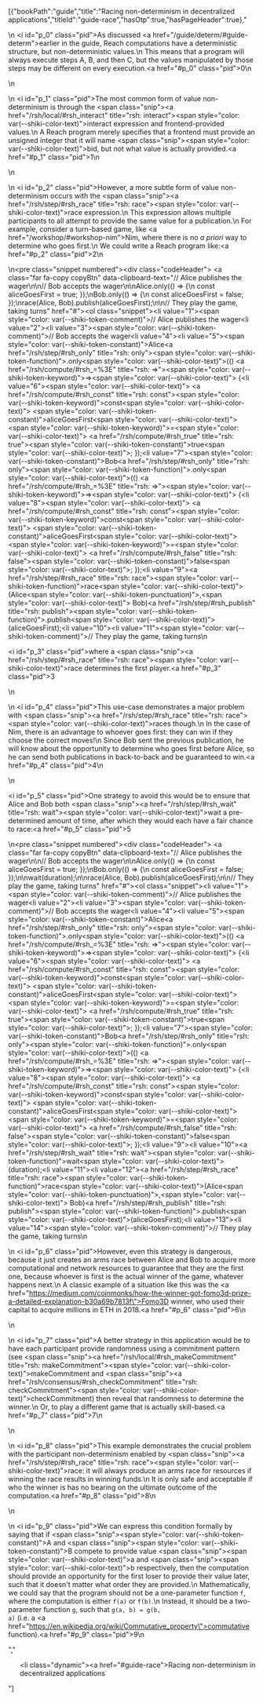 [{"bookPath":"guide","title":"Racing non-determinism in decentralized applications","titleId":"guide-race","hasOtp":true,"hasPageHeader":true},"<p>\n  <i id=\"p_0\" class=\"pid\"></i>As discussed <a href=\"/guide/determ/#guide-determ\">earlier in the guide</a>, Reach computations have a deterministic structure, but non-deterministic values.\n  This means that a program will always execute steps A, B, and then C, but the values manipulated by those steps may be different on every execution.<a href=\"#p_0\" class=\"pid\">0</a>\n</p>\n<p>\n  <i id=\"p_1\" class=\"pid\"></i>The most common form of value non-determinism is through the <span class=\"snip\"><a href=\"/rsh/local/#rsh_interact\" title=\"rsh: interact\"><span style=\"color: var(--shiki-color-text)\">interact</span></a></span> expression and frontend-provided values.\n  A Reach program merely specifies that a frontend must provide an unsigned integer that it will name <span class=\"snip\"><span style=\"color: var(--shiki-color-text)\">bid</span></span>, but not what value is actually provided.<a href=\"#p_1\" class=\"pid\">1</a>\n</p>\n<p>\n  <i id=\"p_2\" class=\"pid\"></i>However, a more subtle form of value non-determinism occurs with the <span class=\"snip\"><a href=\"/rsh/step/#rsh_race\" title=\"rsh: race\"><span style=\"color: var(--shiki-color-text)\">race</span></a></span> expression.\n  This expression allows multiple participants to all attempt to provide the same value for a publication.\n  For example, consider a turn-based game, like <a href=\"/workshop/#workshop-nim\">Nim</a>, where there is no <em>a priori</em> way to determine who goes first.\n  We could write a Reach program like:<a href=\"#p_2\" class=\"pid\">2</a>\n</p>\n<pre class=\"snippet numbered\"><div class=\"codeHeader\">&nbsp;<a class=\"far fa-copy copyBtn\" data-clipboard-text=\"// Alice publishes the wager\n\n// Bob accepts the wager\n\nAlice.only(() => {\n const aliceGoesFirst = true; });\nBob.only(() => {\n const aliceGoesFirst = false; });\nrace(Alice, Bob).publish(aliceGoesFirst);\n\n// They play the game, taking turns\" href=\"#\"></a></div><ol class=\"snippet\"><li value=\"1\"><span style=\"color: var(--shiki-token-comment)\">// Alice publishes the wager</span></li><li value=\"2\"></li><li value=\"3\"><span style=\"color: var(--shiki-token-comment)\">// Bob accepts the wager</span></li><li value=\"4\"></li><li value=\"5\"><span style=\"color: var(--shiki-token-constant)\">Alice</span><a href=\"/rsh/step/#rsh_only\" title=\"rsh: only\"><span style=\"color: var(--shiki-token-function)\">.only</span></a><span style=\"color: var(--shiki-color-text)\">(() </span><a href=\"/rsh/compute/#rsh_=%3E\" title=\"rsh: =>\"><span style=\"color: var(--shiki-token-keyword)\">=&gt;</span></a><span style=\"color: var(--shiki-color-text)\"> {</span></li><li value=\"6\"><span style=\"color: var(--shiki-color-text)\"> </span><a href=\"/rsh/compute/#rsh_const\" title=\"rsh: const\"><span style=\"color: var(--shiki-token-keyword)\">const</span></a><span style=\"color: var(--shiki-color-text)\"> </span><span style=\"color: var(--shiki-token-constant)\">aliceGoesFirst</span><span style=\"color: var(--shiki-color-text)\"> </span><span style=\"color: var(--shiki-token-keyword)\">=</span><span style=\"color: var(--shiki-color-text)\"> </span><a href=\"/rsh/compute/#rsh_true\" title=\"rsh: true\"><span style=\"color: var(--shiki-token-constant)\">true</span></a><span style=\"color: var(--shiki-color-text)\">; });</span></li><li value=\"7\"><span style=\"color: var(--shiki-token-constant)\">Bob</span><a href=\"/rsh/step/#rsh_only\" title=\"rsh: only\"><span style=\"color: var(--shiki-token-function)\">.only</span></a><span style=\"color: var(--shiki-color-text)\">(() </span><a href=\"/rsh/compute/#rsh_=%3E\" title=\"rsh: =>\"><span style=\"color: var(--shiki-token-keyword)\">=&gt;</span></a><span style=\"color: var(--shiki-color-text)\"> {</span></li><li value=\"8\"><span style=\"color: var(--shiki-color-text)\"> </span><a href=\"/rsh/compute/#rsh_const\" title=\"rsh: const\"><span style=\"color: var(--shiki-token-keyword)\">const</span></a><span style=\"color: var(--shiki-color-text)\"> </span><span style=\"color: var(--shiki-token-constant)\">aliceGoesFirst</span><span style=\"color: var(--shiki-color-text)\"> </span><span style=\"color: var(--shiki-token-keyword)\">=</span><span style=\"color: var(--shiki-color-text)\"> </span><a href=\"/rsh/compute/#rsh_false\" title=\"rsh: false\"><span style=\"color: var(--shiki-token-constant)\">false</span></a><span style=\"color: var(--shiki-color-text)\">; });</span></li><li value=\"9\"><a href=\"/rsh/step/#rsh_race\" title=\"rsh: race\"><span style=\"color: var(--shiki-token-function)\">race</span></a><span style=\"color: var(--shiki-color-text)\">(Alice</span><span style=\"color: var(--shiki-token-punctuation)\">,</span><span style=\"color: var(--shiki-color-text)\"> Bob)</span><a href=\"/rsh/step/#rsh_publish\" title=\"rsh: publish\"><span style=\"color: var(--shiki-token-function)\">.publish</span></a><span style=\"color: var(--shiki-color-text)\">(aliceGoesFirst);</span></li><li value=\"10\"></li><li value=\"11\"><span style=\"color: var(--shiki-token-comment)\">// They play the game, taking turns</span></li></ol></pre>\n<p><i id=\"p_3\" class=\"pid\"></i>where a <span class=\"snip\"><a href=\"/rsh/step/#rsh_race\" title=\"rsh: race\"><span style=\"color: var(--shiki-color-text)\">race</span></a></span> determines the first player.<a href=\"#p_3\" class=\"pid\">3</a></p>\n<p>\n  <i id=\"p_4\" class=\"pid\"></i>This use-case demonstrates a major problem with <span class=\"snip\"><a href=\"/rsh/step/#rsh_race\" title=\"rsh: race\"><span style=\"color: var(--shiki-color-text)\">race</span></a></span>s though.\n  In the case of Nim, there is an advantage to whoever goes first: they can win if they choose the correct moves!\n  Since Bob sent the previous publication, he will know about the opportunity to determine who goes first before Alice, so he can send both publications in back-to-back and be guaranteed to win.<a href=\"#p_4\" class=\"pid\">4</a>\n</p>\n<p><i id=\"p_5\" class=\"pid\"></i>One strategy to avoid this would be to ensure that Alice and Bob both <span class=\"snip\"><a href=\"/rsh/step/#rsh_wait\" title=\"rsh: wait\"><span style=\"color: var(--shiki-color-text)\">wait</span></a></span> a pre-determined amount of time, after which they would each have a fair chance to race:<a href=\"#p_5\" class=\"pid\">5</a></p>\n<pre class=\"snippet numbered\"><div class=\"codeHeader\">&nbsp;<a class=\"far fa-copy copyBtn\" data-clipboard-text=\"// Alice publishes the wager\n\n// Bob accepts the wager\n\nAlice.only(() => {\n const aliceGoesFirst = true; });\nBob.only(() => {\n const aliceGoesFirst = false; });\n\nwait(duration);\n\nrace(Alice, Bob).publish(aliceGoesFirst);\n\n// They play the game, taking turns\" href=\"#\"></a></div><ol class=\"snippet\"><li value=\"1\"><span style=\"color: var(--shiki-token-comment)\">// Alice publishes the wager</span></li><li value=\"2\"></li><li value=\"3\"><span style=\"color: var(--shiki-token-comment)\">// Bob accepts the wager</span></li><li value=\"4\"></li><li value=\"5\"><span style=\"color: var(--shiki-token-constant)\">Alice</span><a href=\"/rsh/step/#rsh_only\" title=\"rsh: only\"><span style=\"color: var(--shiki-token-function)\">.only</span></a><span style=\"color: var(--shiki-color-text)\">(() </span><a href=\"/rsh/compute/#rsh_=%3E\" title=\"rsh: =>\"><span style=\"color: var(--shiki-token-keyword)\">=&gt;</span></a><span style=\"color: var(--shiki-color-text)\"> {</span></li><li value=\"6\"><span style=\"color: var(--shiki-color-text)\"> </span><a href=\"/rsh/compute/#rsh_const\" title=\"rsh: const\"><span style=\"color: var(--shiki-token-keyword)\">const</span></a><span style=\"color: var(--shiki-color-text)\"> </span><span style=\"color: var(--shiki-token-constant)\">aliceGoesFirst</span><span style=\"color: var(--shiki-color-text)\"> </span><span style=\"color: var(--shiki-token-keyword)\">=</span><span style=\"color: var(--shiki-color-text)\"> </span><a href=\"/rsh/compute/#rsh_true\" title=\"rsh: true\"><span style=\"color: var(--shiki-token-constant)\">true</span></a><span style=\"color: var(--shiki-color-text)\">; });</span></li><li value=\"7\"><span style=\"color: var(--shiki-token-constant)\">Bob</span><a href=\"/rsh/step/#rsh_only\" title=\"rsh: only\"><span style=\"color: var(--shiki-token-function)\">.only</span></a><span style=\"color: var(--shiki-color-text)\">(() </span><a href=\"/rsh/compute/#rsh_=%3E\" title=\"rsh: =>\"><span style=\"color: var(--shiki-token-keyword)\">=&gt;</span></a><span style=\"color: var(--shiki-color-text)\"> {</span></li><li value=\"8\"><span style=\"color: var(--shiki-color-text)\"> </span><a href=\"/rsh/compute/#rsh_const\" title=\"rsh: const\"><span style=\"color: var(--shiki-token-keyword)\">const</span></a><span style=\"color: var(--shiki-color-text)\"> </span><span style=\"color: var(--shiki-token-constant)\">aliceGoesFirst</span><span style=\"color: var(--shiki-color-text)\"> </span><span style=\"color: var(--shiki-token-keyword)\">=</span><span style=\"color: var(--shiki-color-text)\"> </span><a href=\"/rsh/compute/#rsh_false\" title=\"rsh: false\"><span style=\"color: var(--shiki-token-constant)\">false</span></a><span style=\"color: var(--shiki-color-text)\">; });</span></li><li value=\"9\"></li><li value=\"10\"><a href=\"/rsh/step/#rsh_wait\" title=\"rsh: wait\"><span style=\"color: var(--shiki-token-function)\">wait</span></a><span style=\"color: var(--shiki-color-text)\">(duration);</span></li><li value=\"11\"></li><li value=\"12\"><a href=\"/rsh/step/#rsh_race\" title=\"rsh: race\"><span style=\"color: var(--shiki-token-function)\">race</span></a><span style=\"color: var(--shiki-color-text)\">(Alice</span><span style=\"color: var(--shiki-token-punctuation)\">,</span><span style=\"color: var(--shiki-color-text)\"> Bob)</span><a href=\"/rsh/step/#rsh_publish\" title=\"rsh: publish\"><span style=\"color: var(--shiki-token-function)\">.publish</span></a><span style=\"color: var(--shiki-color-text)\">(aliceGoesFirst);</span></li><li value=\"13\"></li><li value=\"14\"><span style=\"color: var(--shiki-token-comment)\">// They play the game, taking turns</span></li></ol></pre>\n<p>\n  <i id=\"p_6\" class=\"pid\"></i>However, even this strategy is dangerous, because it just creates an arms race between Alice and Bob to acquire more computational and network resources to guarantee that they are the first one, because whoever is first is the actual winner of the game, whatever happens next.\n  A classic example of a situation like this was the <a href=\"https://medium.com/coinmonks/how-the-winner-got-fomo3d-prize-a-detailed-explanation-b30a69b7813f\">Fomo3D winner</a>, who used their capital to acquire millions in ETH in 2018.<a href=\"#p_6\" class=\"pid\">6</a>\n</p>\n<p>\n  <i id=\"p_7\" class=\"pid\"></i>A better strategy in this application would be to have each participant provide randomness using a commitment pattern (see <span class=\"snip\"><a href=\"/rsh/local/#rsh_makeCommitment\" title=\"rsh: makeCommitment\"><span style=\"color: var(--shiki-color-text)\">makeCommitment</span></a></span> and <span class=\"snip\"><a href=\"/rsh/consensus/#rsh_checkCommitment\" title=\"rsh: checkCommitment\"><span style=\"color: var(--shiki-color-text)\">checkCommitment</span></a></span>) then reveal that randomness to determine the winner.\n  Or, to play a different game that is actually skill-based.<a href=\"#p_7\" class=\"pid\">7</a>\n</p>\n<p>\n  <i id=\"p_8\" class=\"pid\"></i>This example demonstrates the crucial problem with the participant non-determinism enabled by <span class=\"snip\"><a href=\"/rsh/step/#rsh_race\" title=\"rsh: race\"><span style=\"color: var(--shiki-color-text)\">race</span></a></span>: it will always produce an arms race for resources if winning the race results in winning funds.\n  It is only safe and acceptable if who the winner is has no bearing on the ultimate outcome of the computation.<a href=\"#p_8\" class=\"pid\">8</a>\n</p>\n<p>\n  <i id=\"p_9\" class=\"pid\"></i>We can express this condition formally by saying that if <span class=\"snip\"><span style=\"color: var(--shiki-token-constant)\">A</span></span> and <span class=\"snip\"><span style=\"color: var(--shiki-token-constant)\">B</span></span> compete to provide value <span class=\"snip\"><span style=\"color: var(--shiki-color-text)\">a</span></span> and <span class=\"snip\"><span style=\"color: var(--shiki-color-text)\">b</span></span> respectively, then the computation should provide an opportunity for the first loser to provide their value later, such that it doesn't matter what order they are provided.\n  Mathematically, we could say that the program should not be a one-parameter function <code>f</code>, where the computation is either <code>f(a)</code> or <code>f(b)</code>.\n  Instead, it should be a two-parameter function <code>g</code>, such that <code>g(a, b) = g(b, a)</code> (i.e. a <a href=\"https://en.wikipedia.org/wiki/Commutative_property\">commutative</a> function).<a href=\"#p_9\" class=\"pid\">9</a>\n</p>","<ul><li class=\"dynamic\"><a href=\"#guide-race\">Racing non-determinism in decentralized applications</a></li></ul>"]